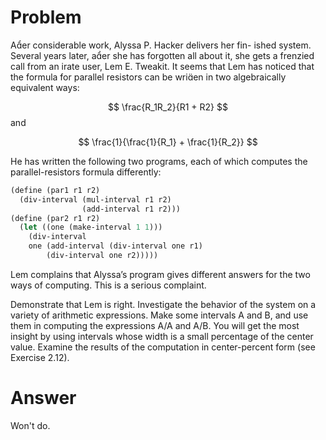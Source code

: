 # Problem

Aer considerable work, Alyssa P. Hacker delivers her fin- ished system. Several years later, aer she has forgotten all about it, she gets a frenzied call from an irate user, Lem E. Tweakit. It seems that Lem has noticed that the formula for parallel resistors can be wrien in two algebraically equivalent ways:

$$
    \frac{R_1R_2}{R1 + R2}
$$
and

$$
    \frac{1}{\frac{1}{R_1} + \frac{1}{R_2}}
$$

He has written the following two programs, each of which computes the parallel-resistors formula differently:

```scheme
(define (par1 r1 r2)
  (div-interval (mul-interval r1 r2)
                (add-interval r1 r2)))
(define (par2 r1 r2)
  (let ((one (make-interval 1 1)))
    (div-interval
    one (add-interval (div-interval one r1)
        (div-interval one r2)))))
```

Lem complains that Alyssa’s program gives different answers for the two ways of computing. This is a serious complaint.

Demonstrate that Lem is right. Investigate the behavior of the system on a variety of arithmetic expressions. Make some intervals A and B, and use them in computing the expressions A/A and A/B. You will get the most insight by using intervals whose width is a small percentage of the center value. Examine the results of the computation in center-percent form (see Exercise 2.12).

# Answer

Won't do.
